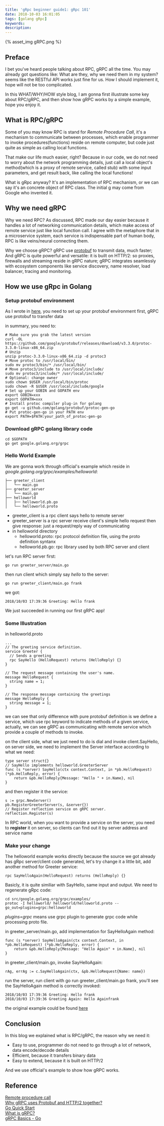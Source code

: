 ```yaml
---
title: 'gRpc beginner guide1: gRpc 101'
date: 2018-10-03 16:01:05
tags: [golang gRpc]
keywords:
description:
---
```



{% asset_img gRPC.png %}

## Preface 


I bet you've heard people talking about RPC, gRPC all the time. You may already got questions like: What are they, why we need them in my system? seems like the RESTful API works just fine for us. How I should implement it, hope will not be too complicated.  

In this WHAT/WHY/HOW style blog, I am gonna first illustrate some key about RPC/gRPC, and then show how gRPC works by a simple example, hope you enjoy it. 

<!-- more -->

## What is RPC/gRPC

Some of you may know RPC is stand for *Remote Procedure Call*, it's a mechanism to communicate between processes, which enable programmer to invoke procedures(functions) reside on remote computer, but code just quite as simple as calling local functions.    

That make our life much easier, right? Because in our code, we do not need to worry about the network programming details, just call a local object's method(which is a proxy of remote service, called stub) with some input parameters, and get result back, like calling the local functions!

What is gRpc anyway? It's an implementation of RPC mechanism, or we can say it's an concrete object of RPC class. The initial g may come from Google who invented it.  

## Why we need gRPC

Why we need RPC?  As discussed, RPC made our day easier because it handles a lot of networking communication details, which make access of remote service just like local function call.  I agree with the metaphore that in a microservice system, each service is indispensable part of human body, RPC is like veins/neural connecting them. 

Why we choose gRPC?  gRPC use [protobuf](https://elitegoblin.github.io/2018/06/01/using-protobuf-in-golang/) to transmit data, much faster; And gRPC is quite powerful and versatile: it is built on HTTP/2: so proxies, firewalls and streaming reside in gRPC nature; gRPC integrates seamlessly with ecosystem components like service discovery, name resolver, load balancer, tracing and monitoring. 

## How we use gRpc in Golang

### Setup protobuf environment

As I wrote in [here](https://elitegoblin.github.io/2018/06/01/using-protobuf-in-golang/), you need to set up your protobuf environment first, gRPC use protobuf to transfer data

in summary, you need to:  

```linux
# Make sure you grab the latest version
curl -OL https://github.com/google/protobuf/releases/download/v3.3.0/protoc-3.3.0-linux-x86_64.zip
# Unzip
unzip protoc-3.3.0-linux-x86_64.zip -d protoc3
# Move protoc to /usr/local/bin/
sudo mv protoc3/bin/* /usr/local/bin/
# Move protoc3/include to /usr/local/include/
sudo mv protoc3/include/* /usr/local/include/
# Optional: change owner
sudo chown $USER /usr/local/bin/protoc
sudo chown -R $USER /usr/local/include/google
# Set up your GOBIN and GOPATH env
export GOBIN=xxx
export GOPATH=xxx
# Install protoc compiler plug-in for golang
go get -u github.com/golang/protobuf/protoc-gen-go
# Put protoc-gen-go in your PATH env
export PATH=$PATH:your_path_of_protoc-gen-go
```

### Download gRPC golang library code

```
cd $GOPATH
go get google.golang.org/grpc
```

### Hello World Example

We are gonna work through official's example which reside in *google.golang.org/grpc/examples/helloworld*:  

```
├── greeter_client
│   └── main.go
├── greeter_server
│   └── main.go
├── helloworld
│   ├── helloworld.pb.go
│   └── helloworld.proto
```

*  greeter_client is a rpc client says hello to remote server
*  greeter_server is a rpc server receive client's simple hello request then give response: just a request/reply way of communicating
*  in helloworld directory
    -  helloworld.proto: rpc protocol definition file, using the proto definition syntanx
    -  helloworld.pb.go: rpc library used by both RPC server and client 

let's run RPC server first:  

```
go run greeter_server/main.go
```

then run client which simply say *hello* to the server:  

```
go run greeter_client/main.go frank
```

we got:  

```
2018/10/03 17:39:36 Greeting: Hello frank
```

We just succeeded in running our first gRPC app!

### Some Illustration 

in helloworld.proto
```
...
// The greeting service definition.
service Greeter {
  // Sends a greeting
  rpc SayHello (HelloRequest) returns (HelloReply) {}
}

// The request message containing the user's name.
message HelloRequest {
  string name = 1;
}

// The response message containing the greetings
message HelloReply {
  string message = 1;
}
```

we can see that only difference with pure protobuf definition is we define a service, which use rpc keyword to indicate methods of a given service, actually, we can see gRPC as communicating with remote service which provide a couple of methods to invoke. 

on the client side, what we just need to do is dial and invoke client.SayHello, on server side, we need to implement the Server interface according to what we need:  

```golang
type server struct{}
// SayHello implements helloworld.GreeterServer
func (s *server) SayHello(ctx context.Context, in *pb.HelloRequest) (*pb.HelloReply, error) {
    return &pb.HelloReply{Message: "Hello " + in.Name}, nil
}
```

and then register it the service:  

```golang
s := grpc.NewServer()
pb.RegisterGreeterServer(s, &server{})
// Register reflection service on gRPC server.
reflection.Register(s)
```

In RPC world, when you want to provide a service on the server, you need to **register** it on server, so clients can find out it by server address and service name

### Make your change

The helloworld example works directly because the source we got already has gRpc server/client code generated, let's try change it a little bit, add another method for Greeter service:  

```
rpc SayHelloAgain(HelloRequest) returns (HelloReply) {}
```

Basicly, it is quite similiar with SayHello, same input and output. We need to regenerate gRpc code:  

```
cd src/google.golang.org/grpc/examples/
protoc -I helloworld/ helloworld/helloworld.proto --go_out=plugins=grpc:helloworld
```

*plugins=grpc* means use grpc plugin to generate grpc code while processing proto file.

in greeter_server/main.go, add implementation for SayHelloAgain method: 

```
func (s *server) SayHelloAgain(ctx context.Context, in *pb.HelloRequest) (*pb.HelloReply, error) {
    return &pb.HelloReply{Message: "Hello Again" + in.Name}, nil
}
```

in greeter_client/main.go, invoke SayHelloAgain: 

```
rAg, errAg := c.SayHelloAgain(ctx, &pb.HelloRequest{Name: name})
```

run the server, run client with go run greeter_client/main.go frank, you'll see the SayHelloAgain method is correctly invoked:  

```
2018/10/03 17:39:36 Greeting: Hello frank
2018/10/03 17:39:36 Greeting Again: Hello Againfrank
```

the original example could be found [here](https://github.com/grpc/grpc-go/tree/master/examples)

## Conclusion

In this blog we explained what is RPC/gRPC, the reason why we need it: 

*  Easy to use, programmer do not need to go through a lot of network, data encode/decode details
*  Efficient, because it transfers binary data
*  Easy to extend, because it is built on HTTP/2

And we use official's example to show how gRPC works.  

## Reference

[Remote procedure call](https://en.wikipedia.org/wiki/Remote_procedure_call)  
[Why gRPC uses Protobuf and HTTP/2 together?](https://github.com/grpc/grpc/issues/6292)  
[Go Quick Start](https://grpc.io/docs/quickstart/go.html#update-a-grpc-service)  
[What is gRPC?](https://grpc.io/docs/guides/)  
[gRPC Basics - Go](https://grpc.io/docs/tutorials/basic/go.html#generating-client-and-server-code)  